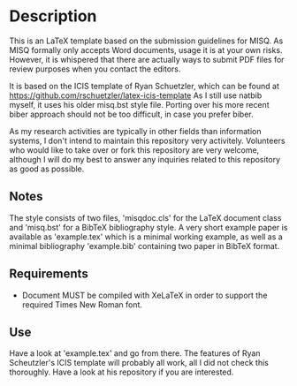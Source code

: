 # Description
This is an LaTeX template based on the submission guidelines for MISQ.
As MISQ formally only accepts Word documents, usage it is at your own
risks. However, it is whispered that there are actually ways to submit
PDF files for review purposes when you contact the editors.

It is based on the ICIS template of Ryan Schuetzler, which can be found
at https://github.com/rschuetzler/latex-icis-template
As I still use natbib myself, it uses his older misq.bst style file.
Porting over his more recent biber approach should not be too difficult,
in case you prefer biber.

As my research activities are typically in other fields than information systems,
I don't intend to maintain this repository very activitely. Volunteers who would
like to take over or fork this repository are very welcome, although I will do
my best to answer any inquiries related to this repository as good as possible.

## Notes

The style consists of two files, 'misqdoc.cls' for the LaTeX document class and
'misq.bst' for a BibTeX bibliography style. A very short example paper is available
as 'example.tex' which is a minimal working example, as well as a minimal bibliography
'example.bib' containing two paper in BibTeX format.

## Requirements
* Document MUST be compiled with XeLaTeX in order to support the required Times New Roman font.

## Use

Have a look at 'example.tex' and go from there. The features of Ryan Scheutzler's
ICIS template will probably all work, all I did not check this thoroughly. Have a
look at his repository if you are interested.